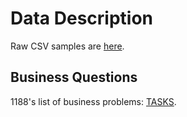 Data Description
====

Raw CSV samples are [here](https://github.com/hackathonBI/1188/tree/master/sample%20data).


## Business Questions

1188's list of business problems: [TASKS](https://github.com/hackathonBI/1188/blob/master/Tasks.md).
